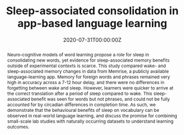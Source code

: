 ---
abstract: "Neuro-cognitive models of word learning propose a role for sleep in consolidating new words, yet evidence for sleep-associated memory benefits outside of experimental contexts is scarce. This study compared wake- and sleep-associated memory changes in data from Memrise, a publicly available language-learning app. Memory for foreign words and phrases remained very high in accuracy across a 7-12 hour delay, and there were no differences in forgetting between wake and sleep. However, learners were quicker to arrive at the correct translation after a period of sleep compared to wake. This sleep-associated benefit was seen for words but not phrases, and could not be fully accounted for by circadian differences in completion time. As such, we demonstrate that the behavioural benefits of sleep on vocabulary can be observed in real-world language learning, and discuss the promise for combining small-scale lab studies with naturally occurring datasets to understand learning outcomes."
authors:
- admin
- Yolanda G. Koutraki
- Hannah Tickle
date: "2020-07-31T00:00:00Z"
doi: ""
featured: false
image:
  caption: 'Image credit: []()'
  preview_only: true
projects: [memrise-project]
publication: '*Proceedings of the 42nd Annual Conference of the Cognitive Science Society*'
publication_short: ""
publication_types:
- "2"
publishDate: "2020-07-31T00:00:00Z"
slides: 
summary: "We test whether sleep-associated memory benefits are observable in naturalistic language learning."
tags:
- Sleep
- Learning
- Memory
- Consolidation
title: "Sleep-associated consolidation in app-based language
learning"
url_code: ""
url_dataset: ""
url_pdf: "https://cognitivesciencesociety.org/cogsci20/papers/0216/0216.pdf"
url_poster: ""
url_project: "https://osf.io/skuzd/"
url_slides: ""
url_source: ""
url_video: ""
---